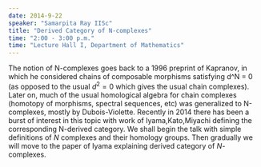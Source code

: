 ```yaml
---
date: 2014-9-22
speaker: "Samarpita Ray IISc"
title: "Derived Category of N-complexes"
time: "2:00 - 3:00 p.m." 
time: "Lecture Hall I, Department of Mathematics"
---
```

The notion of N-complexes goes back to a 1996 preprint of Kapranov, in which he considered chains of composable morphisms satisfying d^N = 0 (as opposed to the usual $d^2 = 0$ which gives the usual chain complexes). Later on, much of the usual homological algebra for chain complexes (homotopy of morphisms, spectral sequences, etc) was generalized to N-complexes, mostly by Dubois-Violette. Recently in 2014 there has been a burst of interest in this topic with work of Iyama,Kato,Miyachi defining the corresponding N-derived category. We shall begin the talk with simple definitions of $N$ complexes and their homology groups. Then gradually we will move to the paper of Iyama explaining derived category of $N$-complexes.
